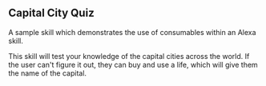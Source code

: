 ## Capital City Quiz

A sample skill which demonstrates the use of consumables within an Alexa skill.

This skill will test your knowledge of the capital cities across the world. If the user can't figure it out, they can buy and use a life, which will give them the name of the capital.
